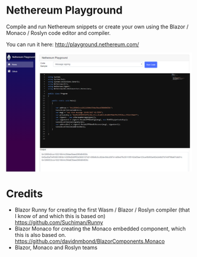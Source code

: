 # Nethereum Playground

Compile and run Nethereum snippets or create your own using the Blazor / Monaco / Roslyn code editor and compiler.

You can run it here: http://playground.nethereum.com/

![Screenshot](screenshots/screenshot.png)

# Credits

* Blazor Runny for creating the first Wasm / Blazor / Roslyn compiler (that I know of and which this is based on) https://github.com/Suchiman/Runny 
* Blazor Monaco for creating the Monaco embedded component, which this is also based on. https://github.com/davidnmbond/BlazorComponents.Monaco
* Blazor, Monaco and Roslyn teams

